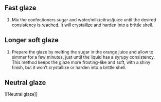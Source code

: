 ## Fast glaze

1. Mix the confectioners sugar and water/milk/citrus/juice until the desired consistency is reached. It will crystallize and harden into a brittle shell.

## Longer soft glaze
1. Prepare the glaze by melting the sugar in the orange juice and allow to simmer for a few minutes, just until the liquid has a syrupy consistency. This method keeps the glaze more frosting-like and soft, with a shiny finish, but it won’t crystallize or harden into a brittle shell. 

## Neutral glaze

[[Neutral glaze]]